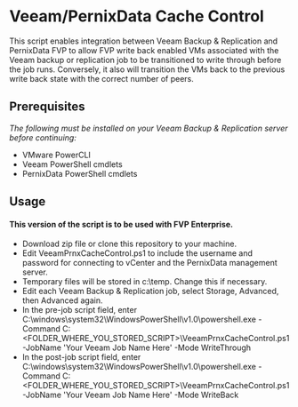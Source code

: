 # Veeam/PernixData Cache Control

This script enables integration between Veeam Backup & Replication and PernixData FVP to allow FVP write back enabled VMs associated with the Veeam backup or replication job to be transitioned to write through before the job runs. Conversely, it also will transition the VMs back to the previous write back state with the correct number of peers.

## Prerequisites 
*The following must be installed on your Veeam Backup & Replication server before continuing:*

* VMware PowerCLI
* Veeam PowerShell cmdlets
* PernixData PowerShell cmdlets

## Usage

#### This version of the script is to be used with FVP Enterprise.

* Download zip file or clone this repository to your machine.
* Edit VeeamPrnxCacheControl.ps1 to include the username and password for connecting to vCenter and the PernixData management server.
* Temporary files will be stored in c:\temp. Change this if necessary.
* Edit each Veeam Backup & Replication job, select Storage, Advanced, then Advanced again.
* In the pre-job script field, enter C:\windows\system32\WindowsPowerShell\v1.0\powershell.exe -Command C:\<FOLDER_WHERE_YOU_STORED_SCRIPT>\VeeamPrnxCacheControl.ps1 -JobName 'Your Veeam Job Name Here' -Mode WriteThrough
* In the post-job script field, enter C:\windows\system32\WindowsPowerShell\v1.0\powershell.exe -Command C:\<FOLDER_WHERE_YOU_STORED_SCRIPT>\VeeamPrnxCacheControl.ps1 -JobName 'Your Veeam Job Name Here' -Mode WriteBack